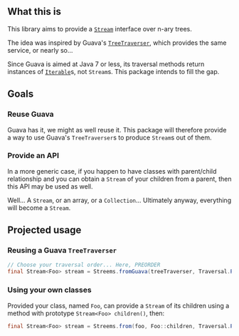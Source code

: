 ## What this is

This library aims to provide a
[`Stream`](http://docs.oracle.com/javase/8/docs/api/java/util/stream/Stream.html)
interface over n-ary trees.

The idea was inspired by Guava's
[`TreeTraverser`](http://docs.guava-libraries.googlecode.com/git-history/release/javadoc/com/google/common/collect/TreeTraverser.html),
which provides the same service, or nearly so...

Since Guava is aimed at Java 7 or less, its traversal methods return instances
of
[`Iterable`](http://docs.oracle.com/javase/8/docs/api/java/lang/Iterable.html)s,
not `Stream`s. This package intends to fill the gap.

## Goals

### Reuse Guava

Guava has it, we might as well reuse it. This package will therefore provide a
way to use Guava's `TreeTraverser`s to produce `Stream`s out of them.

### Provide an API

In a more generic case, if you happen to have classes with parent/child
relationship and you can obtain a `Stream` of your children from a parent, then
this API may be used as well.

Well... A `Stream`, or an array, or a `Collection`... Ultimately anyway,
everything will become a `Stream`.

## Projected usage

### Reusing a Guava `TreeTraverser`

```java
// Choose your traversal order... Here, PREORDER
final Stream<Foo> stream = Streems.fromGuava(treeTraverser, Traversal.PREORDER);
```

### Using your own classes

Provided your class, named `Foo`, can provide a `Stream` of its children using a
method with prototype `Stream<Foo> children()`, then:

```java
final Stream<Foo> stream = Streems.from(foo, Foo::children, Traversal.PREORDER);
```

